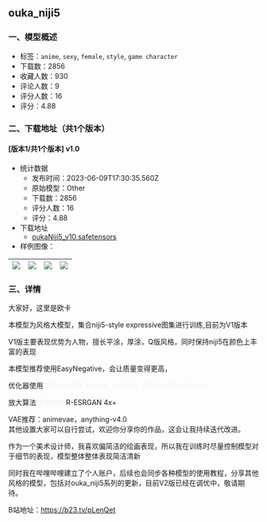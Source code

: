 ## ouka_niji5
### 一、模型概述

- 标签：`anime`, `sexy`, `female`, `style`, `game character`
- 下载数：2856
- 收藏人数：930
- 评论人数：9
- 评分人数：16
- 评分：4.88

### 二、下载地址（共1个版本）

#### [版本1/共1个版本] v1.0

- 统计数据
  - 发布时间：2023-06-09T17:30:35.560Z
  - 原始模型：Other
  - 下载数：2856
  - 评分人数：16
  - 评分：4.88
- 下载地址
  - [oukaNiji5_v10.safetensors](https://civitai.com/api/download/models/90909)
- 样例图像：

| <img src="https://image.civitai.com/xG1nkqKTMzGDvpLrqFT7WA/e022feef-fdb8-4a93-b0e5-267dc3eee927/width=450/1150460.jpeg" /> | <img src="https://image.civitai.com/xG1nkqKTMzGDvpLrqFT7WA/f888c9bd-ce9f-450c-bcd5-f6efc7414f94/width=450/1087256.jpeg" /> | <img src="https://image.civitai.com/xG1nkqKTMzGDvpLrqFT7WA/f560370f-21c6-4cf8-81d4-456ddb0bfb24/width=450/1150449.jpeg" /> | <img src="https://image.civitai.com/xG1nkqKTMzGDvpLrqFT7WA/7c8e8a17-20a2-42ef-8b43-42c8d3d7f17e/width=450/1087281.jpeg" /> |
| ---- | ---- | ---- | ---- |


### 三、详情
<p>大家好，这里是欧卡</p><p>本模型为风格大模型，集合niji5-style expressive图集进行训练,目前为V1版本</p><p>V1版主要表现优势为人物，擅长平涂，厚涂，Q版风格，同时保持niji5在颜色上丰富的表现</p><p>本模型推荐使用EasyNegative，会让质量变得更高，</p><p>优化器使用<span style="color:rgb(243, 244, 246)">DPM++ SDE Karras，UniPC，DPM++ 2S a Karras</span></p><p><span style="color:var(--block-title-text-color)">放大算法</span><span style="color:rgb(243, 244, 246)">推荐使用 </span><span style="color:var(--body-text-color)">R-ESRGAN 4x+</span></p><p><span style="color:var(--body-text-color)">VAE推荐：animevae，anything-v4.0</span><br />其他设置大家可以自行尝试，欢迎你分享你的作品，这会让我持续迭代改进。</p><p>作为一个美术设计师，我喜欢偏简洁的绘画表现，所以我在训练时尽量控制模型对于细节的表现，模型整体整体表现简洁清新</p><p>同时我在哔哩哔哩建立了个人账户，后续也会同步各种模型的使用教程，分享其他风格的模型，包括对ouka_niji5系列的更新，目前V2版已经在调优中，敬请期待。</p><p>B站地址：<a target="_blank" rel="ugc" href="https://b23.tv/pLenQet">https://b23.tv/pLenQet</a></p><p></p>